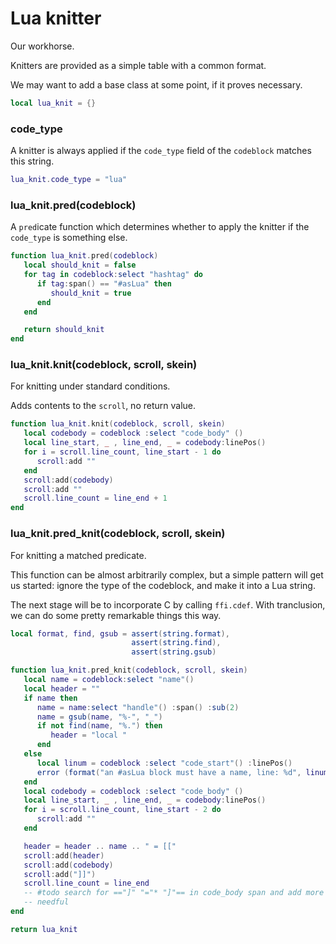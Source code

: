 # Lua knitter


 Our workhorse\.

Knitters are provided as a simple table with a common format\.

We may want to add a base class at some point, if it proves necessary\.

```lua
local lua_knit = {}
```


### code\_type

A knitter is always applied if the `code_type` field of the `codeblock`
matches this string\.

```lua
lua_knit.code_type = "lua"
```


### lua\_knit\.pred\(codeblock\)

A `pred`icate function which determines whether to apply the knitter if the
`code_type` is something else\.

```lua
function lua_knit.pred(codeblock)
   local should_knit = false
   for tag in codeblock:select "hashtag" do
      if tag:span() == "#asLua" then
         should_knit = true
      end
   end

   return should_knit
end
```


### lua\_knit\.knit\(codeblock, scroll, skein\)

For knitting under standard conditions\.

Adds contents to the `scroll`, no return value\.

```lua
function lua_knit.knit(codeblock, scroll, skein)
   local codebody = codeblock :select "code_body" ()
   local line_start, _ , line_end, _ = codebody:linePos()
   for i = scroll.line_count, line_start - 1 do
      scroll:add ""
   end
   scroll:add(codebody)
   scroll:add ""
   scroll.line_count = line_end + 1
end
```


### lua\_knit\.pred\_knit\(codeblock, scroll, skein\)

For knitting a matched predicate\.

This function can be almost arbitrarily complex, but a simple pattern will get
us started: ignore the type of the codeblock, and make it into a Lua string\.

The next stage will be to incorporate C by calling `ffi.cdef`\.  With
tranclusion, we can do some pretty remarkable things this way\.

```lua
local format, find, gsub = assert(string.format),
                           assert(string.find),
                           assert(string.gsub)

function lua_knit.pred_knit(codeblock, scroll, skein)
   local name = codeblock:select "name"()
   local header = ""
   if name then
      name = name:select "handle"() :span() :sub(2)
      name = gsub(name, "%-", "_")
      if not find(name, "%.") then
         header = "local "
      end
   else
      local linum = codeblock :select "code_start"() :linePos()
      error (format("an #asLua block must have a name, line: %d", linum))
   end
   local codebody = codeblock :select "code_body" ()
   local line_start, _ , line_end, _ = codebody:linePos()
   for i = scroll.line_count, line_start - 2 do
      scroll:add ""
   end

   header = header .. name .. " = [["
   scroll:add(header)
   scroll:add(codebody)
   scroll:add("]]")
   scroll.line_count = line_end
   -- #todo search for =="]" "="* "]"== in code_body span and add more = if
   -- needful
end
```

```lua
return lua_knit
```

